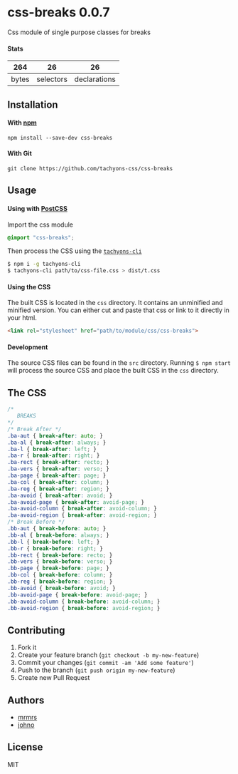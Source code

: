 # css-breaks 0.0.7

Css module of single purpose classes for breaks

#### Stats

264 | 26 | 26
---|---|---
bytes | selectors | declarations

## Installation

#### With [npm](https://npmjs.com)

```
npm install --save-dev css-breaks
```

#### With Git

```
git clone https://github.com/tachyons-css/css-breaks
```

## Usage

#### Using with [PostCSS](https://github.com/postcss/postcss)

Import the css module

```css
@import "css-breaks";
```

Then process the CSS using the [`tachyons-cli`](https://github.com/tachyons-css/tachyons-cli)

```sh
$ npm i -g tachyons-cli
$ tachyons-cli path/to/css-file.css > dist/t.css
```

#### Using the CSS

The built CSS is located in the `css` directory. It contains an unminified and minified version.
You can either cut and paste that css or link to it directly in your html.

```html
<link rel="stylesheet" href="path/to/module/css/css-breaks">
```

#### Development

The source CSS files can be found in the `src` directory.
Running `$ npm start` will process the source CSS and place the built CSS in the `css` directory.

## The CSS

```css
/*
   BREAKS
*/
/* Break After */
.ba-aut { break-after: auto; }
.ba-al { break-after: always; }
.ba-l { break-after: left; }
.ba-r { break-after: right; }
.ba-rect { break-after: recto; }
.ba-vers { break-after: verso; }
.ba-page { break-after: page; }
.ba-col { break-after: column; }
.ba-reg { break-after: region; }
.ba-avoid { break-after: avoid; }
.ba-avoid-page { break-after: avoid-page; }
.ba-avoid-column { break-after: avoid-column; }
.ba-avoid-region { break-after: avoid-region; }
/* Break Before */
.bb-aut { break-before: auto; }
.bb-al { break-before: always; }
.bb-l { break-before: left; }
.bb-r { break-before: right; }
.bb-rect { break-before: recto; }
.bb-vers { break-before: verso; }
.bb-page { break-before: page; }
.bb-col { break-before: column; }
.bb-reg { break-before: region; }
.bb-avoid { break-before: avoid; }
.bb-avoid-page { break-before: avoid-page; }
.bb-avoid-column { break-before: avoid-column; }
.bb-avoid-region { break-before: avoid-region; }
```

## Contributing

1. Fork it
2. Create your feature branch (`git checkout -b my-new-feature`)
3. Commit your changes (`git commit -am 'Add some feature'`)
4. Push to the branch (`git push origin my-new-feature`)
5. Create new Pull Request

## Authors

* [mrmrs](http://mrmrs.io)
* [johno](http://johnotander.com)

## License

MIT

